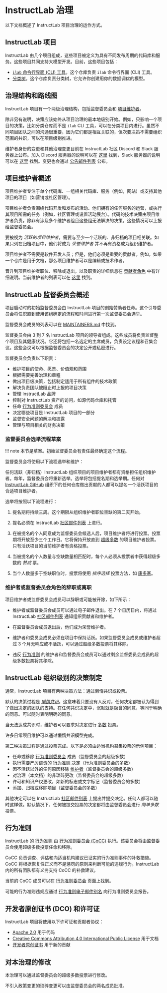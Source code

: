 # InstructLab 治理

以下文档概述了 InstructLab 项目治理的运作方式。

## InstructLab 项目

InstructLab 由几个项目组成，这些项目被定义为具有不同发布周期的代码库和服务。这些项目共同支持大模型开发。目前，这些项目包括：

* [`ilab` 命令行界面 (CLI) 工具](https://github.com/instructlab/instructlab)。这个仓库负责 `ilab` 命令行界面 (CLI) 工具。
* [分类树](https://github.com/instructlab/taxonomy)。这个仓库负责分类树，它允许你创建用你的数据调优的模型。

## 治理结构和路线图

InstructLab 项目有一个两级治理结构，包括监督委员会和 [项目维护者](https://github.com/instructlab/community/blob/main/MAINTAINERS.md)。

除非另有说明，决策应该始终从项目治理的最本地级别开始。例如，只影响一个项目的决策，比如分类仓库而不是 `ilab` CLI 工具，可以在分类项目内进行。虽然不同项目团队之间的沟通很重要，因为它们都是相互关联的，但次要决策不需要组织范围的共识，可以在项目级别推进。

维护者身份的变更和其他治理变更目前在 InstructLab 社区 Discord 和 Slack 服务器上公布。加入 Discord 服务器的说明可以在 [这里](https://github.com/instructlab/community/blob/main/InstructLab_DISCORD_GUIDE.md) 找到，Slack 服务器的说明可以在 [这里](https://github.com/instructlab/community/blob/main/InstructLab_SLACK_GUIDE.md) 找到。变更也会通过 [公告邮件列表](https://github.com/instructlab/community/blob/main/Collaboration.md#email-lists) 公布。

## 项目维护者概述

项目维护者专注于单个代码库、一组相关代码库、服务（例如，网站）或支持其他项目的项目（如营销或社区管理）。

项目维护者负责围绕代码开发和发布的活动、他们拥有的任何服务的运营，或执行其项目所需的任务（例如，社区管理或设置活动展台）。代码的技术决策由项目维护者负责，除非有涉及多个维护者组且这些组无法解决的决策。这些情况可以上报给监督委员会。

要被视为 _活跃的项目维护者_，需要与至少一个活跃的、非归档的项目相关联。如果只列在归档项目中，他们将成为 _荣誉维护者_ 并不再有资格成为组织维护者。

项目维护者不需要是软件开发人员；但是，他们必须是重要的贡献者。例如，如果一个仓库是用于文档，那么项目维护者可以是编辑或技术作者。

晋升到项目维护者职位、移除或退出，以及职责的详细信息在 [贡献者角色](https://github.com/instructlab/community/blob/main/CONTRIBUTOR_ROLES.md) 中有详细说明。当前维护者的列表可以在 [这里](https://github.com/instructlab/community/blob/main/MAINTAINERS.md) 找到。

## InstructLab 监督委员会概述

项目启动时的初始监督委员会由 InstructLab 项目的创始赞助者任命。这个引导委员会将任职直到使用该组确定的流程和时间进行第一次监督委员会选举。

监督委员会成员的列表可以在 [MAINTAINERS.md](https://github.com/instructlab/community/blob/main/MAINTAINERS.md#oversight-committee) 中找到。

监督委员会由 3 到 7 名 InstructLab 项目的领导者组成。这些成员将负责监督整个项目及其健康状况。它还将包括一名选定的主席成员，负责设定议程和召集会议。这些会议可以根据监督委员会的决定公开或私密进行。

监督委员会负责以下职责：

* 维护项目的使命、愿景、价值观和范围
* 根据需要完善治理和章程
* 做出项目级决策，包括制定适用于所有组件的技术政策
* 解决负责团队被阻止时上报的项目决策
* 管理 InstructLab 品牌
* 控制对 InstructLab 资产的访问，如源代码仓库和托管
* 任命 [行为准则委员会][committee] 成员
* 决定哪些项目是 InstructLab 项目的一部分
* 监督安全问题的解决和披露
* 管理与项目相关的财务决策

### 监督委员会选举流程草案

!!! note
    本节是草案。初始监督委员会有责任最终确定这个流程。

监督委员会将使用以下流程选举和维护：

任何活跃（非归档）InstructLab 组织项目的项目维护者都有资格担任组织维护者。每年，监督委员会将重新选举。选举将包括提名期和选举期。任何对 [InstructLab GitHub](https://github.com/instructlab) 组织下的任何仓库做出贡献的人都可以提名一个活跃项目的合适项目维护者。

选举将按照以下流程进行：

1. 提名期将持续三周。这个期限从组织维护者职位空缺的第二天开始。

2. 提名必须在 InstructLab [社区邮件列表](https://github.com/instructlab/community/blob/main/Collaboration.md#email-lists) 上进行。

3. 在被提名的个人同意成为监督委员会候选人后，项目维护者将进行投票。投票期将开放至少三个工作日。它将保持开放直到 [超级多数](https://en.wikipedia.org/wiki/Supermajority#Two-thirds_vote) 的项目维护者投票。只有活跃项目的当前维护者有资格投票。

4. 当被提名的个人数量与空缺数量相匹配时，每个人必须从投票者中获得超级多数的 _赞成_ 票。

5. 当个人数量多于空缺职位时，投票将使用 _排序选择_ 投票方法，如 [康多塞](https://en.wikipedia.org/wiki/Condorcet_method)。

### 维护者或监督委员会角色的辞职或离职

项目维护者或监督委员会成员可以辞职或可能被开除，如下所示：

* 维护者或监督委员会成员可以通过电子邮件退出。在 7 个日历日内，将通过 InstructLab [社区邮件列表](https://github.com/instructlab/community/blob/main/Collaboration.md#email-lists) 通知组织贡献者和维护者。

* 在监督委员会成员退出后，他们成为荣誉维护者。

* 维护者和委员会成员必须在项目中保持活跃。如果监督委员会成员或维护者超过 3 个月无响应或不活跃，可以通过超级多数投票将其移除。

* 违反 [行为准则](https://github.com/instructlab/community/blob/main/CODE_OF_CONDUCT.md) 的维护者和监督委员会成员可以通过剩余监督委员会成员的超级多数投票将其移除。

## InstructLab 组织级别的决策制定

通常，InstructLab 项目有两种决策方法：通过懒惰共识或投票。

默认的决策过程是 [_懒惰共识_](http://communitymgt.wikia.com/wiki/Lazy_consensus)。这意味着只要没有人反对，任何决定都被认为得到了做出决定的团队的支持。在任何共识决定中，沉默就是隐含的同意，等同于明确的同意。可以随时表明明确的同意。

当无法达成共识时，维护者可以要求对决定进行 [多数](https://en.wikipedia.org/wiki/Majority) 投票。

许多日常项目维护可以通过懒惰共识模型完成。

第二种决策过程是通过投票完成。以下是必须由适当机构召集投票的示例项目：

* 任命或移除 [行为准则委员会][committee] 成员（监督委员会的超级多数）
* 执行需要严厉谴责的 [行为准则](https://github.com/instructlab/community/blob/main/CODE_OF_CONDUCT.md) 决定（行为准则委员会的多数）
* 因不活跃以外的任何原因移除 [维护者](https://github.com/instructlab/community/blob/main/MAINTAINERS.md)（监督委员会的超级多数）
* 对治理（本文档）的非琐碎更改（监督委员会的超级多数）
* 许可和知识产权更改，如新的标志或文字标记（监督委员会的多数）
* 添加、归档或移除项目（监督委员会的多数）

其他决定可以在 InstructLab [社区邮件列表](https://github.com/instructlab/community/blob/main/Collaboration.md#email-lists) 上提出并提交决定。任何人都可以随时这样做。默认情况下，任何被提交投票的决定都将由监督委员会进行 _简单多数_ 投票。

## 行为准则

InstructLab 的 [行为准则](https://github.com/instructlab/community/blob/main/CODE_OF_CONDUCT.md) 由 [行为准则委员会 (CoCC)][committee] 执行。该委员会将由监督委员会使用超级多数投票任命和移除。

CoCC 负责调查、评估和向适当机构建议已证实的行为准则事件的补救措施。CoCC 将根据恢复性正义而不是惩罚的原则来判断可能的违规行为。InstructLab 内的所有团队都有义务支持 CoCC 的补救建议。

当前的 CoCC 成员可以在 [行为准则委员会][committee] 页面上找到。

可能的行为准则违规应通过 [行为准则电子邮件别名](https://github.com/instructlab/community/blob/main/Collaboration.md#email-lists) 向行为准则委员会报告。

## 开发者原创证书 (DCO) 和许可证

InstructLab 项目将使用以下许可证和贡献者协议：

* [Apache 2.0](https://opensource.org/licenses/Apache-2.0) 用于代码
* [Creative Commons Attribution 4.0 International Public License](https://creativecommons.org/licenses/by/4.0/legalcode) 用于文档
* [开发者原创证书](https://developercertificate.org/) 用于新的贡献

## 对本治理的修改

本治理可以通过监督委员会的超级多数投票进行修改。

不引入政策变更的琐碎变更可以由监督委员会的两名成员批准。

[committee]: https://github.com/instructlab/community/blob/main/CODE_OF_CONDUCT_COMMITTEE.md

